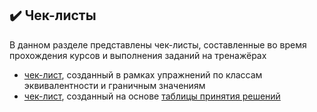 ## :heavy_check_mark: Чек-листы

В данном разделе представлены чек-листы, составленные во время прохождения курсов и выполнения заданий на тренажёрах

- [чек-лист](https://drive.google.com/file/d/1pVfGb361xqBtJQkHd07cd4idEvOxTtmd/view?usp=sharing), созданный в рамках упражнений по классам эквивалентности и граничным значениям
- [чек-лист](https://drive.google.com/file/d/1K1FNRXq37PCZ-gnbN1ug44z4DD-_Bv7h/view?usp=sharing), созданный на основе [таблицы принятия решений](https://docs.google.com/spreadsheets/d/1gO-pk_gPzpmHAgizZ5O2fP99g6z61BK6rRYuVN9hlzw/edit?usp=sharing)
